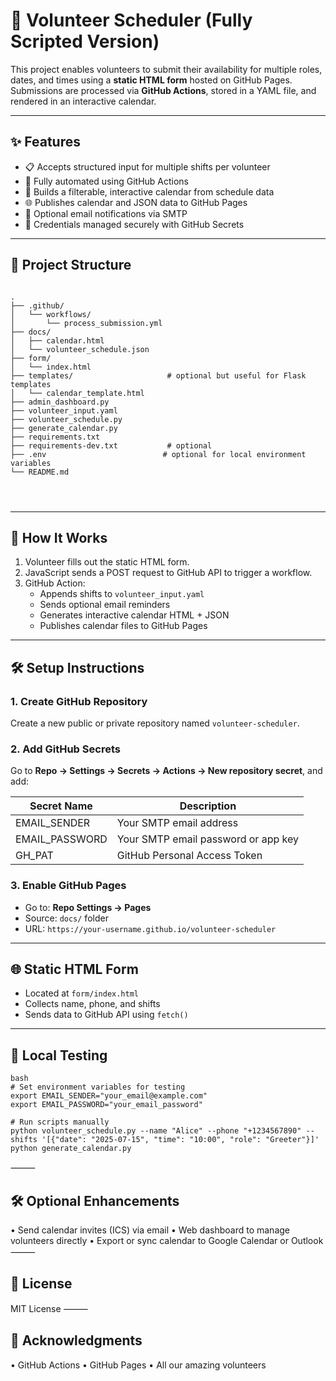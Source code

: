 # 🙌 Volunteer Scheduler (Fully Scripted Version)

This project enables volunteers to submit their availability for multiple roles, dates, and times using a **static HTML form** hosted on GitHub Pages. Submissions are processed via **GitHub Actions**, stored in a YAML file, and rendered in an interactive calendar.

---

## ✨ Features

- 📋 Accepts structured input for multiple shifts per volunteer
- 🔁 Fully automated using GitHub Actions
- 📅 Builds a filterable, interactive calendar from schedule data
- 🌐 Publishes calendar and JSON data to GitHub Pages
- 📧 Optional email notifications via SMTP
- 🔐 Credentials managed securely with GitHub Secrets

---

## 📁 Project Structure

```

.
├── .github/
│   └── workflows/
│       └── process_submission.yml
├── docs/
│   ├── calendar.html
│   └── volunteer_schedule.json
├── form/
│   └── index.html
├── templates/                     # optional but useful for Flask templates
│   └── calendar_template.html
├── admin_dashboard.py
├── volunteer_input.yaml
├── volunteer_schedule.py
├── generate_calendar.py
├── requirements.txt
├── requirements-dev.txt           # optional
├── .env                          # optional for local environment variables
└── README.md




```
---

## 🧠 How It Works

1. Volunteer fills out the static HTML form.
2. JavaScript sends a POST request to GitHub API to trigger a workflow.
3. GitHub Action:
   - Appends shifts to `volunteer_input.yaml`
   - Sends optional email reminders
   - Generates interactive calendar HTML + JSON
   - Publishes calendar files to GitHub Pages

---

## 🛠️ Setup Instructions

### 1. Create GitHub Repository

Create a new public or private repository named `volunteer-scheduler`.

### 2. Add GitHub Secrets

Go to **Repo → Settings → Secrets → Actions → New repository secret**, and add:

| Secret Name       | Description                        |
|-------------------|------------------------------------|
| EMAIL_SENDER      | Your SMTP email address            |
| EMAIL_PASSWORD    | Your SMTP email password or app key|
| GH_PAT            | GitHub Personal Access Token       |

### 3. Enable GitHub Pages

- Go to: **Repo Settings → Pages**
- Source: `docs/` folder
- URL: `https://your-username.github.io/volunteer-scheduler`

---

## 🌐 Static HTML Form

- Located at `form/index.html`
- Collects name, phone, and shifts
- Sends data to GitHub API using `fetch()`

---

## 🧪 Local Testing

```
bash
# Set environment variables for testing
export EMAIL_SENDER="your_email@example.com"
export EMAIL_PASSWORD="your_email_password"

# Run scripts manually
python volunteer_schedule.py --name "Alice" --phone "+1234567890" --shifts '[{"date": "2025-07-15", "time": "10:00", "role": "Greeter"}]'
python generate_calendar.py

```
⸻
## 🛠️ Optional Enhancements
• Send calendar invites (ICS) via email
• Web dashboard to manage volunteers directly
• Export or sync calendar to Google Calendar or Outlook
⸻
## 📘 License
MIT License
⸻
## 🙏 Acknowledgments
• GitHub Actions
• GitHub Pages
• All our amazing volunteers

